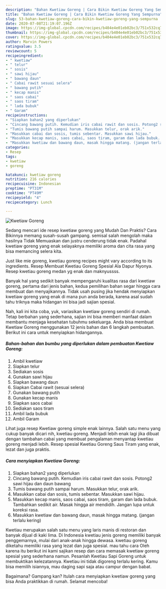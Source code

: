 ```yaml
---
description: "Bahan Kwetiaw Goreng | Cara Bikin Kwetiaw Goreng Yang Sempurna"
title: "Bahan Kwetiaw Goreng | Cara Bikin Kwetiaw Goreng Yang Sempurna"
slug: 53-bahan-kwetiaw-goreng-cara-bikin-kwetiaw-goreng-yang-sempurna
date: 2020-07-08T21:19:07.196Z
image: https://img-global.cpcdn.com/recipes/b404e4e01eb02bc3/751x532cq70/kwetiaw-goreng-foto-resep-utama.jpg
thumbnail: https://img-global.cpcdn.com/recipes/b404e4e01eb02bc3/751x532cq70/kwetiaw-goreng-foto-resep-utama.jpg
cover: https://img-global.cpcdn.com/recipes/b404e4e01eb02bc3/751x532cq70/kwetiaw-goreng-foto-resep-utama.jpg
author: Marvin Powers
ratingvalue: 3.5
reviewcount: 5
recipeingredient:
- " kwetiaw"
- " telur"
- " sosis"
- " sawi hijau"
- " bawang daun"
- " Cabai rawit sesuai selera"
- " bawang putih"
- " kecap manis"
- " saos cabai"
- " saos tiram"
- " lada bubuk"
- " Garam"
recipeinstructions:
- "Siapkan bahan2 yang diperlukan"
- "Cincang bawang putih. Kemudian iris cabai rawit dan sosis. Potong2 sawi hijau dan daun bawang"
- "Tumis bawang putih sampai harum. Masukkan telur, orak arik."
- "Masukkan cabai dan sosis, tumis sebentar. Masukkan sawi hijau."
- "Masukkan kecap manis, saos cabai, saos tiram, garam dan lada bubuk. Tambahkan sedikit air. Masak hingga air mendidih. Jangan lupa untuk koreksi rasa."
- "Masukkan kwetiaw dan bawang daun, masak hingga matang. (jangan terlalu kering)"
categories:
- Resep
tags:
- kwetiaw
- goreng

katakunci: kwetiaw goreng 
nutrition: 216 calories
recipecuisine: Indonesian
preptime: "PT31M"
cooktime: "PT49M"
recipeyield: "4"
recipecategory: Lunch

---
```



![Kwetiaw Goreng](https://img-global.cpcdn.com/recipes/b404e4e01eb02bc3/751x532cq70/kwetiaw-goreng-foto-resep-utama.jpg)

Sedang mencari ide resep kwetiaw goreng yang Mudah Dan Praktis? Cara Bikinnya memang susah-susah gampang. semisal salah mengolah maka hasilnya Tidak Memuaskan dan justru cenderung tidak enak. Padahal kwetiaw goreng yang enak selayaknya memiliki aroma dan cita rasa yang bisa memancing selera kita.

Just like mie goreng, kwetiau goreng recipes might vary according to its ingredients. Resep Membuat Kwetiau Goreng Spesial Ala Dapur Nyonya. Resep kwetiau goreng medan yg enak dan maknyussss.

Banyak hal yang sedikit banyak mempengaruhi kualitas rasa dari kwetiaw goreng, pertama dari jenis bahan, kedua pemilihan bahan segar hingga cara membuat dan menyajikannya. Tidak usah pusing jika hendak menyiapkan kwetiaw goreng yang enak di mana pun anda berada, karena asal sudah tahu triknya maka hidangan ini bisa jadi sajian spesial.


Nah, kali ini kita coba, yuk, variasikan kwetiaw goreng sendiri di rumah. Tetap berbahan yang sederhana, sajian ini bisa memberi manfaat dalam membantu menjaga kesehatan tubuhmu sekeluarga. Anda bisa membuat Kwetiaw Goreng menggunakan 12 jenis bahan dan 6 langkah pembuatan. Berikut ini cara untuk menyiapkan hidangannya.

<!--inarticleads1-->

##### Bahan-bahan dan bumbu yang diperlukan dalam pembuatan Kwetiaw Goreng:

1. Ambil  kwetiaw
1. Siapkan  telur
1. Sediakan  sosis
1. Gunakan  sawi hijau
1. Siapkan  bawang daun
1. Siapkan  Cabai rawit (sesuai selera)
1. Gunakan  bawang putih
1. Gunakan  kecap manis
1. Siapkan  saos cabai
1. Sediakan  saos tiram
1. Ambil  lada bubuk
1. Ambil  Garam


Lihat juga resep Kwetiaw goreng simple enak lainnya. Salah satu menu yang cukup banyak dicari nih, kwetiau goreng. Menjadi lebih enak lagi jika dibuat dengan tambahan cabai yang membuat pengalaman menyantap kwetiau goreng menjadi lebih. Resep spesial Kwetiau Goreng Saus Tiram yang enak, lezat dan juga praktis. 

<!--inarticleads2-->

##### Cara menyiapkan Kwetiaw Goreng:

1. Siapkan bahan2 yang diperlukan
1. Cincang bawang putih. Kemudian iris cabai rawit dan sosis. Potong2 sawi hijau dan daun bawang
1. Tumis bawang putih sampai harum. Masukkan telur, orak arik.
1. Masukkan cabai dan sosis, tumis sebentar. Masukkan sawi hijau.
1. Masukkan kecap manis, saos cabai, saos tiram, garam dan lada bubuk. Tambahkan sedikit air. Masak hingga air mendidih. Jangan lupa untuk koreksi rasa.
1. Masukkan kwetiaw dan bawang daun, masak hingga matang. (jangan terlalu kering)


Kwetiau merupakan salah satu menu yang laris manis di restoran dan banyak dijual di kaki lima. Di Indonesia kwetiau jenis goreng memiliki banyak penggemarnya, mulai dari anak-anak hingga dewasa. kwetiau goreng diketahu memiliki rasa yang lezat dan juga spesial. mau tahu cara Oleh karena itu berikut ini kami sajikan resep dan cara memasak kwetiaw goreng spesial yang sederhana namun. Pesanlah Kwetiau Sapi Goreng untuk membuktikan kelezatannya. Kwetiau ini tidak digoreng terlalu kering. Kamu bisa memilih isiannya, mau daging sapi saja atau campur dengan babat. 

Bagaimana? Gampang kan? Itulah cara menyiapkan kwetiaw goreng yang bisa Anda praktikkan di rumah. Selamat mencoba!
